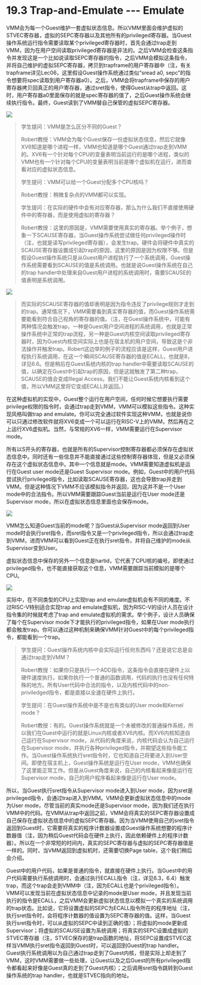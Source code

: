 # 19.3 Trap-and-Emulate --- Emulate

VMM会为每一个Guest维护一套虚拟状态信息。所以VMM里面会维护虚拟的STVEC寄存器，虚拟的SEPC寄存器以及其他所有的privileged寄存器。当Guest操作系统运行指令需要读取某个privileged寄存器时，首先会通过trap走到VMM，因为在用户空间读取privileged寄存器是非法的。之后VMM会检查这条指令并发现这是一个比如说读取SEPC寄存器的指令，之后VMM会模拟这条指令，并将自己维护的虚拟SEPC寄存器，拷贝到trapframe的用户寄存器中（注，有关trapframe详见Lec06，这里假设Guest操作系统通过类似“sread a0, sepc”的指令想要将spec读取到用户寄存器a0）。之后，VMM会将trapframe中保存的用户寄存器拷贝回真正的用户寄存器，通过sret指令，使得Guest从trap中返回。这时，用户寄存器a0里面保存的就是spec寄存器的值了，之后Guest操作系统会继续执行指令。最终，Guest读到了VMM替自己保管的虚拟SEPC寄存器。

![](../.gitbook/assets/image%20%28733%29.png)

> 学生提问：VMM是怎么区分不同的Guest？
>
> Robert教授：VMM会为每个Guest保存一份虚拟状态信息，然后它就像XV6知道是哪个进程一样，VMM也知道是哪个Guest通过trap走到VMM的。XV6有一个针对每个CPU的变量表明当前运行的是哪个进程，类似的VMM也有一个针对每个CPU的变量表明当前是哪个虚拟机在运行，进而查看对应的虚拟状态信息。
>
> 学生提问：VMM可以给一个Guest分配多个CPU核吗？
>
> Robert教授：稍微复杂点的VMM都可以实现。
>
> 学生提问：在实际的硬件中会有对应寄存器，那么为什么我们不直接使用硬件中的寄存器，而是使用虚拟的寄存器？
>
> Robert教授：这里的原因是，VMM需要使用真实的寄存器。举个例子，想象一下SCAUSE寄存器，当Guest操作系统尝试做任何privileged操作时（注，也就是读写privileged寄存器），会发生trap。硬件会将硬件中真实的SCAUSE寄存器设置成引起trap的原因，这里的原因是因为权限不够。但是假设Guest操作系统只是从Guest用户进程执行了一个系统调用，Guest操作系统需要看到SCAUSE的值是系统调用。也就是说Guest操作系统在自己的trap handler中处理来自Guest用户进程的系统调用时，需要SCAUSE的值表明是系统调用。

![](../.gitbook/assets/image%20%28734%29.png)

> 而实际的SCAUSE寄存器的值却表明是因为指令违反了privilege规则才走到的trap。通常情况下，VMM需要看到真实寄存器的值，而Guest操作系统需要能看到符合自己视角的寄存器的值。（注，在Guest操作系统中，可能有两种情况会触发trap，一种是Guest用户空间进程的系统调用，也就是正常操作系统中正常的trap流程，另一种是Guest内核空间读取privileged寄存器时，因为Guest内核空间实际上也是在宿主机的用户空间，导致这是个非法操作并触发trap。Robert这边举的例子的流程应该是这样，Guest用户进程执行系统调用，在这一个瞬间SCAUSE寄存器的值是ECALL，也就是8，详见6.6。但是稍后在Guest系统内核的trap handler中需要读取SCAUSE的值，以确定在Guest中引起trap的原因，但是这就触发了第二种trap，SCAUSE的值会变成Illegal Access。我们不能让Guest系统内核看到这个值，所以VMM这里将它变成ECALL并返回。）

在这种虚拟机的实现中，Guest整个运行在用户空间，任何时候它想要执行需要privilege权限的指令时，会通过trap走到VMM，VMM可以模拟这些指令。这种实现风格叫做trap and emulate。你可以完全通过软件实现这种VMM，也就是说你可以只通过修改软件就将XV6变成一个可以运行在RISC-V上的VMM，然后再在之上运行XV6虚拟机。当然，与常规的XV6一样，VMM需要运行在Supervisor mode。

所有以S开头的寄存器，也就是所有的Supervisor控制寄存器都必须保存在虚拟状态信息中。同时还有一些信息并不能直接通过这些控制寄存器体现，但是又必须保存在这个虚拟状态信息中。其中一个信息就是mode。VMM需要知道虚拟机是运行在Guest user mode还是Guest Supervisor mode。例如，Guest中的用户代码尝试执行privileged指令，比如读取SCAUSE寄存器，这也会导致trap并走到VMM。但是这种情况下VMM不应该模拟指令并返回，因为这并不是一个User mode中的合法指令。所以VMM需要跟踪Guest当前是运行在User mode还是Supervisor mode，所以在虚拟状态信息里面也会保存mode。

![](../.gitbook/assets/image%20%28729%29.png)

VMM怎么知道Guest当前的mode呢？当Guest从Supervisor mode返回到User mode时会执行sret指令，而sret指令又是一个privileged指令，所以会通过trap走到VMM，进而VMM可以看到Guest正在执行sret指令，并将自己维护的mode从Supervisor变到User。

虚拟状态信息中保存的另外一个信息是hartid，它代表了CPU核的编号。即使通过privileged指令，也不能直接获取这个信息，VMM需要跟踪当前模拟的是哪个CPU。

![](../.gitbook/assets/image%20%28730%29.png)

实际中，在不同类型的CPU上实现trap and emulate虚拟机会有不同的难度。不过RISC-V特别适合实现trap and emulate虚拟机，因为RISC-V的设计人员在设计指令集的时候就考虑了trap and emulate虚拟机的需求。举个例子，设计人员确保了每个在Supervisor mode下才能执行的privileged指令，如果在User mode执行都会触发trap。你可以通过这种机制来确保VMM针对Guest中的每个privileged指令，都能看到一个trap。

> 学生提问：Guest操作系统内核中会实际运行任何东西吗？还是说它总是会通过trap走到VMM？
>
> Robert教授：如果你只是执行一个ADD指令，这条指令会直接在硬件上以硬件速度执行。如果你执行一个普通的函数调用，代码的执行也没有任何特殊的地方。所有User代码中合法的指令，以及内核代码中的non-priviledged指令，都是直接以全速在硬件上执行。
>
> 学生提问：在Guest操作系统中是不是也有类似的User mode和Kernel mode？
>
> Robert教授：有的。Guest操作系统就是一个未被修改的普通操作系统，所以我们在Guest中运行的就是Linux内核或者XV6内核。而XV6内核知道自己运行在Supervisor mode，从代码的角度来说，内核代码会认为自己运行在Supervisor mode，并执行各种privileged指令，并期望这些指令能工作。当Guest操作系统执行sret指令时，它也知道自己将要进入到User空间。即使在宿主机上，Guest操作系统是运行在User mode，VMM也确保了这里能正常工作。但是从Guest角度来说，自己的内核看起来像是运行在Supervisor mode，自己的用户程序看起来像是运行在User mode。

 所以，当Guest执行sret指令从Supervisor mode进入到User mode，因为sret是privileged指令，会通过trap进入到VMM。VMM会更新虚拟状态信息中的mode为User mode，尽管当前的真实mode还是Supervisor mode，因为我们还在执行VMM中的代码。在VMM从trap中返回之前，VMM会将真实的SEPC寄存器设置成自己保存在虚拟状态信息中的虚拟SEPC寄存器。因为当VMM使用自己的sret指令返回到Guest时，它需要将真实的程序计数器设置成Guest操作系统想要的程序计数器值（注，因为稍后Guest代码会在硬件上执行，因此依赖硬件上的程序计数器）。所以在一个非常短的时间内，真实的SEPC寄存器与虚拟的SEPC寄存器值是一样的。同时，当VMM返回到虚拟机时，还需要切换Page table，这个我们稍后会介绍。

Guest中的用户代码，如果是普通的指令，就直接在硬件上执行。当Guest中的用户代码需要执行系统调用时，会通过执行ECALL指令（注，详见6.3，6.4）触发trap，而这个trap会走到VMM中（注，因为ECALL也是个privileged指令）。VMM可以发现当前在虚拟状态信息中记录的mode是User mode，并且发现当前执行的指令是ECALL，之后VMM会更新虚拟状态信息以模拟一个真实的系统调用的trap状态。比如说，它将设置虚拟的SEPC为ECALL指令所在的程序地址（注，执行sret指令时，会将程序计数器的值设置为SEPC寄存器的值。这样，当Guest执行sret指令时，可以从虚拟的SEPC中读到正确的值）；将虚拟的mode更新成Supervisor；将虚拟的SCAUSE设置为系统调用；将真实的SEPC设置成虚拟的STVEC寄存器（注，STVEC保存的是trap函数的地址，将SEPC设置成STVEC这样当VMM执行sret指令返回到Guest时，可以返回到Guest的trap handler。Guest执行系统调用以为自己通过trap走到了Guest内核，但是实际上却走到了VMM，这时VMM需要做一些处理，让Guest以及之后Guest的所有privileged指令都看起来好像是Guest真的走到了Guest内核）；之后调用sret指令跳转到Guest操作系统的trap handler，也就是STVEC指向的地址。

